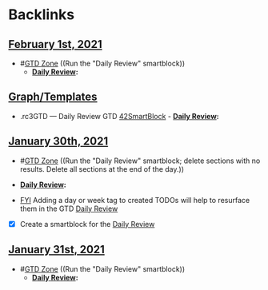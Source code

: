 
# Backlinks
## [February 1st, 2021](<February 1st, 2021.md>)
- #[GTD Zone](<GTD Zone.md>) ((Run the "Daily Review" smartblock))
    - **[Daily Review](<Daily Review.md>):**

## [Graph/Templates](<Graph/Templates.md>)
- .rc3GTD — Daily Review GTD [42SmartBlock](<42SmartBlock.md>)
            - **[Daily Review](<Daily Review.md>):**

## [January 30th, 2021](<January 30th, 2021.md>)
- #[GTD Zone](<GTD Zone.md>) ((Run the "Daily Review" smartblock; delete sections with no results. Delete all sections at the end of the day.))  
- **[Daily Review](<Daily Review.md>):**

- [FYI](<FYI.md>) Adding a day or week tag to created TODOs will help to resurface them in the GTD [Daily Review](<Daily Review.md>)

- [x] Create a smartblock for the [Daily Review](<Daily Review.md>)

## [January 31st, 2021](<January 31st, 2021.md>)
- #[GTD Zone](<GTD Zone.md>) ((Run the "Daily Review" smartblock))  
    - **[Daily Review](<Daily Review.md>):**

